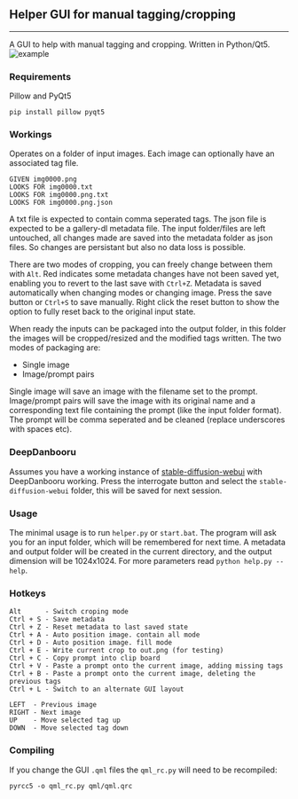 ## Helper GUI for manual tagging/cropping
--------
A GUI to help with manual tagging and cropping. Written in Python/Qt5.
![example](https://github.com/arenatemp/sd-tagging-helper/raw/master/screenshot.png)

### Requirements
Pillow and PyQt5
```
pip install pillow pyqt5
```

### Workings
Operates on a folder of input images. Each image can optionally have an associated tag file.
```
GIVEN img0000.png
LOOKS FOR img0000.txt
LOOKS FOR img0000.png.txt
LOOKS FOR img0000.png.json
```
A txt file is expected to contain comma seperated tags. The json file is expected to be a gallery-dl metadata file.
The input folder/files are left untouched, all changes made are saved into the metadata folder as json files. So changes are persistant but also no data loss is possible.

There are two modes of cropping, you can freely change between them with `Alt`. Red indicates some metadata changes have not been saved yet, enabling you to revert to the last save with `Ctrl+Z`. Metadata is saved automatically when changing modes or changing image. Press the save button or `Ctrl+S` to save manually. Right click the reset button to show the option to fully reset back to the original input state.

When ready the inputs can be packaged into the output folder, in this folder the images will be cropped/resized and the modified tags written.
The two modes of packaging are:
- Single image
- Image/prompt pairs

Single image will save an image with the filename set to the prompt.
Image/prompt pairs will save the image with its original name and a corresponding text file containing the prompt (like the input folder format).
The prompt will be comma seperated and be cleaned (replace underscores with spaces etc).

### DeepDanbooru
Assumes you have a working instance of [stable-diffusion-webui](https://github.com/AUTOMATIC1111/stable-diffusion-webui) with DeepDanbooru working.
Press the interrogate button and select the `stable-diffusion-webui` folder, this will be saved for next session.

### Usage
The minimal usage is to run `helper.py` or `start.bat`. The program will ask you for an input folder, which will be remembered for next time. A metadata and output folder will be created in the current directory, and the output dimension will be 1024x1024. For more parameters read `python help.py --help`.

### Hotkeys
```
Alt      - Switch croping mode
Ctrl + S - Save metadata
Ctrl + Z - Reset metadata to last saved state
Ctrl + A - Auto position image. contain all mode
Ctrl + D - Auto position image. fill mode
Ctrl + E - Write current crop to out.png (for testing)
Ctrl + C - Copy prompt into clip board
Ctrl + V - Paste a prompt onto the current image, adding missing tags
Ctrl + B - Paste a prompt onto the current image, deleting the previous tags
Ctrl + L - Switch to an alternate GUI layout

LEFT  - Previous image
RIGHT - Next image
UP    - Move selected tag up
DOWN  - Move selected tag down
```

### Compiling
If you change the GUI `.qml` files the `qml_rc.py` will need to be recompiled:
```
pyrcc5 -o qml_rc.py qml/qml.qrc
```